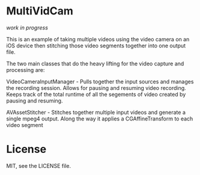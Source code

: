 MultiVidCam
===========

*work in progress*

This is an example of taking multiple videos using the video camera on an iOS
device then stitching those video segments together into one output file.

The two main classes that do the heavy lifting for the video capture and processing are:

VideoCameraInputManager - Pulls together the input sources and manages the recording session. Allows for pausing and resuming video recording. Keeps track of the total runtime of all the segements of video created by pausing and resuming.

AVAssetStitcher - Stitches together multiple input videos and generate a single mpeg4 output. Along the way it applies a CGAffineTransform to each video segment

License
=======

MIT, see the LICENSE file.
